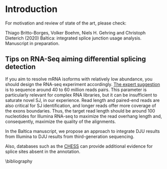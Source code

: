 # Introduction

For motivation and review of state of the art, please check:

Thiago Britto-Borges, Volker Boehm, Niels H. Gehring and Christoph Dieterich (2020) Baltica: integrated splice junction usage analysis. Manuscript in preparation.

## Tips on RNA-Seq aiming differential splicing detection
If you aim to resolve mRNA isoforms with relatively low abundance, you should design the RNA-seq experiment accordingly. [The expert suggestion](https://support.illumina.com/bulletins/2017/04/considerations-for-rna-seq-read-length-and-coverage-.html) is to sequence around 40 to 60 million reads pairs. This parameter is particularly relevant for complex RNA libraries, but it can be insufficient to saturate novel SJ, in our experience. Read length and paired-end reads are also critical for SJ  identification, and longer reads offer more coverage of the exons boundaries. Thus, the target read length should be around 100 nucleotides for Illumina RNA-seq to maximize the read overhang length and, consequently, maximize the quality of the alignments. 

In the Baltica manuscript, we propose an approach to integrate DJU results from Illumina to DJU results from third-generation sequencing. 

Also, databases such as the [CHESS](http://ccb.jhu.edu/chess/) can provide additional evidence for splice sites absent in the annotation.

\bibliography
